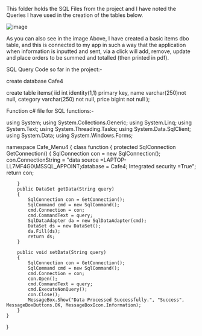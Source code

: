 This folder holds the SQL Files from the project and I have noted the Queries I have used in the creation of the tables below.

![image](https://user-images.githubusercontent.com/20317523/138116737-c5023d15-d1cd-4f45-875d-03adf168310c.png)


As you can also see in the image Above, I have created a basic items dbo table, and this is connected to my app in such a way that the application when information is inputted and sent, via a click will add, remove, update and place orders to be summed and totalled (then printed in pdf).

SQL Query Code so far in the project:-

create database Cafe4

create table items(
iid int identity(1,1) primary key,
name varchar(250)not null,
category varchar(250) not null,
price bigint not null
);

Function c# file for SQL functions:-

using System;
using System.Collections.Generic;
using System.Linq;
using System.Text;
using System.Threading.Tasks;
using System.Data.SqlClient;
using System.Data;
using System.Windows.Forms;

namespace Cafe_Menu4
{
    class function
    {
        protected SqlConnection GetConnection()
        {
            SqlConnection con = new SqlConnection();
            con.ConnectionString = "data source =LAPTOP-LL7MF4G0\\MSSQL_APPOINT;database = Cafe4; Integrated security =True";
            return con;

        }
        public DataSet getData(String query)
        {
            SqlConnection con = GetConnection();
            SqlCommand cmd = new SqlCommand();
            cmd.Connection = con;
            cmd.CommandText = query;
            SqlDataAdapter da = new SqlDataAdapter(cmd);
            DataSet ds = new DataSet();
            da.Fill(ds);
            return ds;
        }

        public void setData(String query)
        {
            SqlConnection con = GetConnection();
            SqlCommand cmd = new SqlCommand();
            cmd.Connection = con;
            con.Open();
            cmd.CommandText = query;
            cmd.ExecuteNonQuery();
            con.Close();
            MessageBox.Show("Data Processed Successfully.", "Success", MessageBoxButtons.OK, MessageBoxIcon.Information);
        }
    }
}

